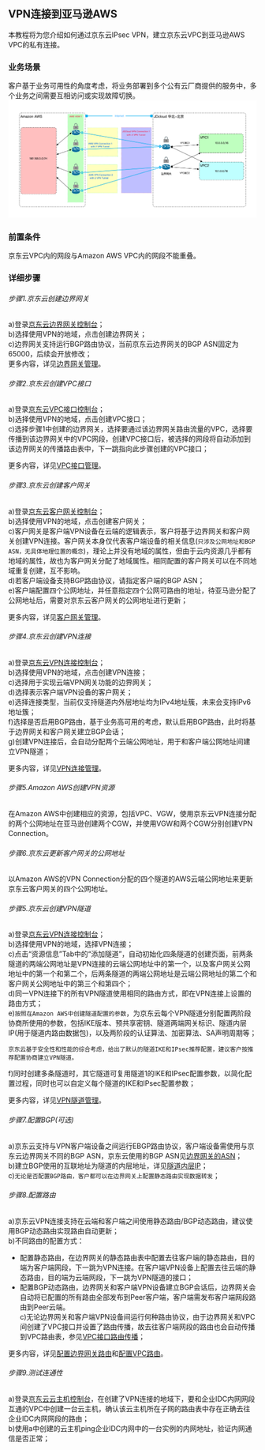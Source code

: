## VPN连接到亚马逊AWS
本教程将为您介绍如何通过京东云IPsec VPN，建立京东云VPC到亚马逊AWS VPC的私有连接。

### 业务场景
客户基于业务可用性的角度考虑，将业务部署到多个公有云厂商提供的服务中，多个业务之间需要互相访问或实现故障切换。</br>
![](../../../../image/Networking/VPN/Best-Practices/connection-with-amazon.png)

### 前置条件
京东云VPC内的网段与Amazon AWS VPC内的网段不能重叠。

### 详细步骤
###### 步骤1.京东云创建边界网关

a)登录[京东云边界网关控制台](https://cns-console.jdcloud.com/host/borderGateway/list)；  </br>
b)选择使用VPN的地域，点击创建边界网关；</br>
c)边界网关支持运行BGP路由协议，当前京东云边界网关的BGP ASN固定为65000，后续会开放修改；</br>
更多内容，详见[边界网关管理](../Operation-Guide/Border-Gateway-Management/Border-Gateway-Management/Border-Gateway.md)。

###### 步骤2.京东云创建VPC接口
a)登录[京东云VPC接口控制台](https://cns-console.jdcloud.com/host/vpcAttachment/list)；  </br>
b)选择使用VPN的地域，点击创建VPC接口；</br>
c)选择步骤1中创建的边界网关，选择要通过该边界网关路由流量的VPC，选择要传播到该边界网关中的VPC网段，创建VPC接口后，被选择的网段将自动添加到该边界网关的传播路由表中，下一跳指向此步骤创建的VPC接口；</br>

更多内容，详见[VPC接口管理](../Operation-Guide/Border-Gateway-Management/Border-Gateway-Management/Border-Gateway.md)。

###### 步骤3.京东云创建客户网关
a)登录[京东云客户网关控制台](https://cns-console.jdcloud.com/host/customerGateway/list)；  </br>
b)选择使用VPN的地域，点击创建客户网关；</br>
c)客户网关是客户端VPN设备在云端的逻辑表示，客户将基于边界网关和客户网关创建VPN连接。客户网关本身仅代表客户端设备的相关信息(``只涉及公网地址和BGP ASN，无具体地理位置的概念``)，理论上并没有地域的属性，但由于云内资源几乎都有地域的属性，故也为客户网关分配了地域属性。相同配置的客户网关可以在不同地域重复创建，互不影响。</br>
d)若客户端设备支持BGP路由协议，请指定客户端的BGP ASN；</br>
e)客户端配置四个公网地址，并任意指定四个公网可路由的地址，待亚马逊分配了公网地址后，需要对京东云客户网关的公网地址进行更新；</br>

更多内容，详见[客户网关管理](../Operation-Guide/Customer-Gateway-Management/Customer-Gateway.md)。

###### 步骤4.京东云创建VPN连接
a)登录[京东云VPN连接控制台](https://cns-console.jdcloud.com/host/vpnConnection/list)；  </br>
b)选择使用VPN的地域，点击创建VPN连接；</br>
c)选择用于实现云端VPN网关功能的边界网关；</br>
d)选择表示客户端VPN设备的客户网关；</br>
e)选择连接类型，当前仅支持隧道内外层地址均为IPv4地址簇，未来会支持IPv6地址簇；</br>
f)选择是否启用BGP路由，基于业务高可用的考虑，默认启用BGP路由，此时将基于边界网关和客户网关建立BGP会话；</br>
g)创建VPN连接后，会自动分配两个云端公网地址，用于和客户端公网地址间建立VPN隧道；</br>

更多内容，详见[VPN连接管理](../Operation-Guide/VPN-Connection-Management/VPN-Connection.md)。

###### 步骤5.Amazon AWS创建VPN资源
在Amazon AWS中创建相应的资源，包括VPC、VGW，使用京东云VPN连接分配的两个公网地址在亚马逊创建两个CGW，并使用VGW和两个CGW分别创建VPN Connection。

###### 步骤6.京东云更新客户网关的公网地址
以Amazon AWS的VPN Connection分配的四个隧道的AWS云端公网地址来更新京东云客户网关的四个公网地址。

###### 步骤5.京东云创建VPN隧道
a)登录[京东云VPN连接控制台](https://cns-console.jdcloud.com/host/vpnConnection/list)；  </br>
b)选择使用VPN的地域，选择VPN连接；</br>
c)点击“资源信息”Tab中的“添加隧道”，自动初始化四条隧道的创建页面，前两条隧道的两端公网地址是VPN连接的云端公网地址中的第一个，以及客户网关公网地址中的第一个和第二个，后两条隧道的两端公网地址是云端公网地址的第二个和客户网关公网地址中的第三个和第四个； </br>
d)同一VPN连接下的所有VPN隧道使用相同的路由方式，即在VPN连接上设置的路由方式；</br>
e)``按照在Amazon AWS中创建隧道配置的参数``，为京东云每个VPN隧道分别配置两阶段协商所使用的参数，包括IKE版本、预共享密钥、隧道两端网关标识、隧道内层IP(用于隧道内路由数据包)，以及两阶段的认证算法、加密算法、SA声明周期等；</br>
```
京东云基于安全性和性能的综合考虑，给出了默认的隧道IKE和IPsec推荐配置，建议客户按推荐配置协商建立VPN隧道。
```
f)同时创建多条隧道时，其它隧道可复用隧道1的IKE和IPsec配置参数，以简化配置过程，同时也可以自定义每个隧道的IKE和IPsec配置参数；</br>

更多内容，详见[VPN隧道管理](../Operation-Guide/VPN-Connection-Management/VPN-Tunnel.md)。

###### 步骤7.配置BGP(可选)
a)京东云支持与VPN客户端设备之间运行EBGP路由协议，客户端设备需使用与京东云边界网关不同的BGP ASN，京东云使用的BGP ASN见[边界网关的ASN](#步骤1.创建边界网关)；</br>
b)建立BGP使用的互联地址为隧道的内层地址，详见[隧道内层IP](#步骤5.创建VPN隧道)；</br>
c)``无论是否配置BGP路由，客户都可以在边界网关上配置静态路由实现数据转发``；</br>

###### 步骤8.配置路由
a)京东云VPN连接支持在云端和客户端之间使用静态路由/BGP动态路由，建议使用BGP动态路由实现路由自动更新；</br>
b)不同路由的配置方式：</br>
  * 配置静态路由，在边界网关的静态路由表中配置去往客户端的静态路由，目的端为客户端网段，下一跳为VPN连接。在客户端VPN设备上配置去往云端的静态路由，目的端为云端网段，下一跳为VPN隧道的接口；</br>
  * 配置BGP动态路由，边界网关和客户端VPN设备建立BGP会话后，边界网关会自动将已配置的所有路由全部发布到Peer客户端，客户端需发布客户端网段路由到Peer云端。</br>
c)无论边界网关和客户端VPN设备间运行何种路由协议，由于边界网关和VPC间创建了VPC接口并设置了路由传播，故去往客户端网段的路由也会自动传播到VPC路由表，参见[VPC接口路由传播](https://docs.jdcloud.com/cn/direct-connection/vpc-interface-features)；</br>

更多内容，详见[配置边界网关路由](../Operation-Guide/Route-Configuration/Border-Gateway-Route-Configuration.md)和[配置VPC路由](../Operation-Guide/Route-Configuration/VPC-Route-Configuration.md)。

###### 步骤9.测试连通性
a)登录[京东云云主机控制台](https://cns-console.jdcloud.com/host/compute/list)，在创建了VPN连接的地域下，要和企业IDC内网网段互通的VPC中创建一台云主机，确认该云主机所在子网的路由表中存在正确去往企业IDC内网网段的路由；  </br>
b)使用a中创建的云主机ping企业IDC内网中的一台实例的内网地址，验证内网通信是否正常；</br>
